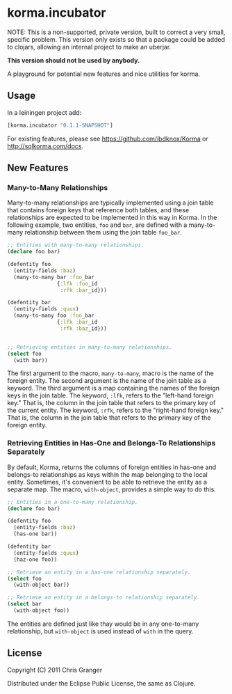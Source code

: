 # korma.incubator

NOTE: This is a non-supported, private version, built to correct a very small, 
specific problem. This version only exists so that a package could be added 
to clojars, allowing an internal project to make an uberjar.

**This version should not be used by anybody.**

A playground for potential new features and nice utilities for korma.

## Usage

In a leiningen project add:

```clojure
[korma.incubator "0.1.1-SNAPSHOT"]
```

For existing features, please see https://github.com/ibdknox/Korma or
http://sqlkorma.com/docs.

## New Features

### Many-to-Many Relationships

Many-to-many relationships are typically implemented using a join table that
contains foreign keys that reference both tables, and these relationships are
expected to be implemented in this way in Korma.  In the following example,
two entities, `foo` and `bar`, are defined with a many-to-many relationship
between them using the join table `foo_bar`.

```clojure
;; Entities with many-to-many relationships.
(declare foo bar)

(defentity foo
  (entity-fields :baz)
  (many-to-many bar :foo_bar
                {:lfk :foo_id
                 :rfk :bar_id}))

(defentity bar
  (entity-fields :quux)
  (many-to-many foo :foo_bar
                {:lfk :bar_id
                 :rfk :baz_id}))


;; Retrieving entities in many-to-many relationships.
(select foo
  (with bar))
```

The first argument to the macro, `many-to-many`, macro is the name of the
foreign entity.  The second argument is the name of the join table as a
keyword.  The third argument is a map containing the names of the foreign keys
in the join table.  The keyword, `:lfk`, refers to the "left-hand foreign
key."  That is, the column in the join table that refers to the primary key of
the current entity.  The keyword, `:rfk`, refers to the "right-hand foreign
key."  That is, the column in the join table that refers to the primary key of
the foreign entity.

### Retrieving Entities in Has-One and Belongs-To Relationships Separately

By default, Korma, returns the columns of foreign entities in has-one and
belongs-to relationships as keys within the map belonging to the local
entity.  Sometimes, it's convenient to be able to retrieve the entity as a
separate map.  The macro, `with-object`, provides a simple way to do this.

```clojure
;; Entities in a one-to-many relationship.
(declare foo bar)

(defentity foo
  (entity-fields :baz)
  (has-one bar))

(defentity bar
  (entity-fields :quux)
  (haz-one foo))

;; Retrieve an entity in a has-one relationship separately.
(select foo
  (with-object bar))

;; Retrieve an entity in a belongs-to relationship separately.
(select bar
  (with-object foo))
```

The entities are defined just like thay would be in any one-to-many
relationship, but `with-object` is used instead of `with` in the query.

## License

Copyright (C) 2011 Chris Granger

Distributed under the Eclipse Public License, the same as Clojure.
